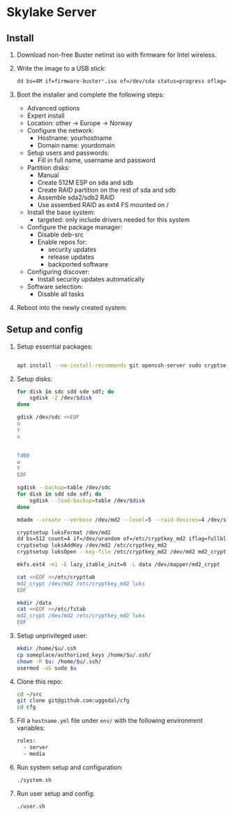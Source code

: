 Skylake Server
==============

Install
-------

1. Download non-free Buster netinst iso with firmware for Intel wireless.
2. Write the image to a USB stick:

    ```sh
    dd bs=4M if=firmware-buster*.iso of=/dev/sda status=progress oflag=sync
    ```
3. Boot the installer and complete the following steps:
    - Advanced options
    - Expert install
    - Location: other -> Europe -> Norway
    - Configure the network:
        - Hostname: yourhostname
        - Domain name: yourdomain
    - Setup users and passwords:
      - Fill in full name, username and password
    - Partition disks:
        - Manual
        - Create 512M ESP on sda and sdb
        - Create RAID partition on the rest of sda and sdb
        - Assemble sda2/sdb2 RAID
        - Use assembed RAID as ext4 FS mounted on /
    - Install the base system:
        - targeted: only include drivers needed for this system
    - Configure the package manager:
        - Disable deb-src
        - Enable repos for:
            - security updates
            - release updates
            - backported software
    - Configuring discover:
        - Install security updates automatically
    - Software selection:
        - Disable all tasks

4. Reboot into the newly created system.

Setup and config
----------------

1. Setup essential packages:

    ```sh

    apt install --no-install-recommends git openssh-server sudo cryptsetup-run
    ```
2. Setup disks:

    ```sh
    for disk in sdc sdd sde sdf; do
        sgdisk -Z /dev/$disk
    done

    gdisk /dev/sdc <<EOF
    o
    Y
    n


    fd00
    w
    Y
    EOF

    sgdisk --backup=table /dev/sdc
    for disk in sdd sde sdf; do
        sgdisk --load-backup=table /dev/$disk
    done

    mdadm --create --verbose /dev/md2 --level=5 --raid-devices=4 /dev/sdc1 /dev/sdd1 /dev/sde1 /dev/sdf1

    cryptsetup luksFormat /dev/md2
    dd bs=512 count=4 if=/dev/urandom of=/etc/cryptkey_md2 iflag=fullblock
    cryptsetup luksAddKey /dev/md2 /etc/cryptkey_md2
    cryptsetup luksOpen --key-file /etc/cryptkey_md2 /dev/md2 md2_crypt

    mkfs.ext4 -m1 -E lazy_itable_init=0 -L data /dev/mapper/md2_crypt

    cat <<EOF >>/etc/crypttab
    md2_crypt /dev/md2 /etc/cryptkey_md2 luks
    EOF

    mkdir /data
    cat <<EOF >>/etc/fstab
    md2_crypt /dev/md2 /etc/cryptkey_md2 luks
    EOF
    ```


3. Setup unprivileged user:

    ```sh
    mkdir /home/$u/.ssh
    cp someplace/authorized_keys /home/$u/.ssh/
    chown -R $u: /home/$u/.ssh/
    usermod -aG sudo $u
    ```

4. Clone this repo:

    ```sh
    cd ~/src
    git clone git@github.com:uggedal/cfg
    cd cfg
    ```

5. Fill a `hostname.yml` file under `env/`
with the following environment variables:

    ```sh
    roles:
      - server
      - media
    ```

6. Run system setup and configuration:

    ```sh
    ./system.sh
    ```

7. Run user setup and config:

    ```sh
    ./user.sh
    ```
